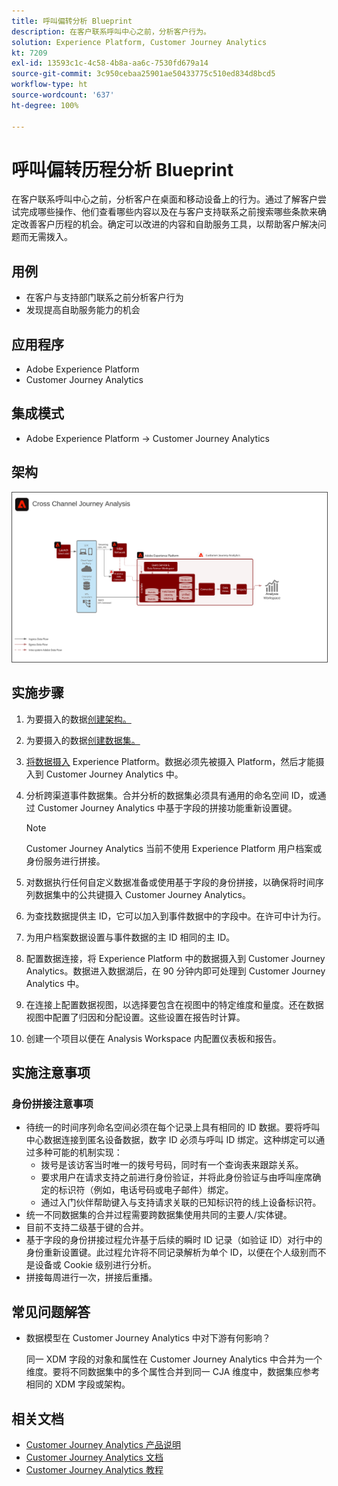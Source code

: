 ```yaml
---
title: 呼叫偏转分析 Blueprint
description: 在客户联系呼叫中心之前，分析客户行为。
solution: Experience Platform, Customer Journey Analytics
kt: 7209
exl-id: 13593c1c-4c58-4b8a-aa6c-7530fd679a14
source-git-commit: 3c950cebaa25901ae50433775c510ed834d8bcd5
workflow-type: ht
source-wordcount: '637'
ht-degree: 100%

---
```


# 呼叫偏转历程分析 Blueprint

在客户联系呼叫中心之前，分析客户在桌面和移动设备上的行为。通过了解客户尝试完成哪些操作、他们查看哪些内容以及在与客户支持联系之前搜索哪些条款来确定改善客户历程的机会。确定可以改进的内容和自助服务工具，以帮助客户解决问题而无需拨入。

## 用例

* 在客户与支持部门联系之前分析客户行为
* 发现提高自助服务能力的机会

## 应用程序

* Adobe Experience Platform
* Customer Journey Analytics

## 集成模式

* Adobe Experience Platform → Customer Journey Analytics

## 架构

<img src="assets/CJA.svg" alt="Customer Journey Analytics Blueprint 的参考架构" style="border:1px solid #4a4a4a" />

## 实施步骤

1. 为要摄入的数据[创建架构。](https://experienceleague.adobe.com/?recommended=ExperiencePlatform-D-1-2021.1.xdm)
1. 为要摄入的数据[创建数据集。](https://experienceleague.adobe.com/docs/platform-learn/tutorials/data-ingestion/create-datasets-and-ingest-data.html?lang=zh-Hans)
1. [将数据摄入](https://experienceleague.adobe.com/?recommended=ExperiencePlatform-D-1-2020.1.dataingestion&amp;lang=zh-Hans) Experience Platform。数据必须先被摄入 Platform，然后才能摄入到 Customer Journey Analytics 中。
1. 分析跨渠道事件数据集。合并分析的数据集必须具有通用的命名空间 ID，或通过 Customer Journey Analytics 中基于字段的拼接功能重新设置键。 

   >[!NOTE]
   >
   >Customer Journey Analytics 当前不使用 Experience Platform 用户档案或身份服务进行拼接。

1. 对数据执行任何自定义数据准备或使用基于字段的身份拼接，以确保将时间序列数据集中的公共键摄入 Customer Journey Analytics。
1. 为查找数据提供主 ID，它可以加入到事件数据中的字段中。在许可中计为行。
1. 为用户档案数据设置与事件数据的主 ID 相同的主 ID。
1. 配置数据连接，将 Experience Platform 中的数据摄入到 Customer Journey Analytics。数据进入数据湖后，在 90 分钟内即可处理到 Customer Journey Analytics 中。
1. 在连接上配置数据视图，以选择要包含在视图中的特定维度和量度。还在数据视图中配置了归因和分配设置。这些设置在报告时计算。
1. 创建一个项目以便在 Analysis Workspace 内配置仪表板和报告。

## 实施注意事项

### 身份拼接注意事项

* 待统一的时间序列命名空间必须在每个记录上具有相同的 ID 数据。要将呼叫中心数据连接到匿名设备数据，数字 ID 必须与呼叫 ID 绑定。这种绑定可以通过多种可能的机制实现：
   * 拨号是该访客当时唯一的拨号号码，同时有一个查询表来跟踪关系。
   * 要求用户在请求支持之前进行身份验证，并将此身份验证与由呼叫座席确定的标识符（例如，电话号码或电子邮件）绑定。
   * 通过入门伙伴帮助键入与支持请求关联的已知标识符的线上设备标识符。
* 统一不同数据集的合并过程需要跨数据集使用共同的主要人/实体键。
* 目前不支持二级基于键的合并。
* 基于字段的身份拼接过程允许基于后续的瞬时 ID 记录（如验证 ID）对行中的身份重新设置键。此过程允许将不同记录解析为单个 ID，以便在个人级别而不是设备或 Cookie 级别进行分析。
* 拼接每周进行一次，拼接后重播。

## 常见问题解答

* 数据模型在 Customer Journey Analytics 中对下游有何影响？

   同一 XDM 字段的对象和属性在 Customer Journey Analytics 中合并为一个维度。要将不同数据集中的多个属性合并到同一 CJA 维度中，数据集应参考相同的 XDM 字段或架构。

## 相关文档

* [Customer Journey Analytics 产品说明](https://helpx.adobe.com/cn/legal/product-descriptions/customer-journey-analytics.html)
* [Customer Journey Analytics 文档](https://experienceleague.adobe.com/docs/customer-journey-analytics.html?lang=zh-Hans)
* [Customer Journey Analytics 教程](https://experienceleague.adobe.com/docs/customer-journey-analytics-learn/tutorials/overview.html?lang=zh-Hans)
